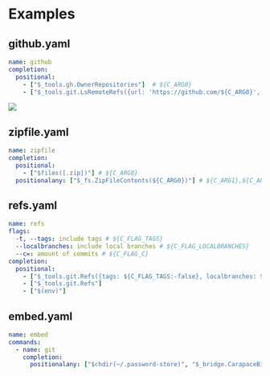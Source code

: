# Examples

## github.yaml

```yaml
name: github
completion:
  positional:
    - ["$_tools.gh.OwnerRepositories"]  # ${C_ARG0}
    - ["$_tools.git.LsRemoteRefs({url: 'https://github.com/${C_ARG0}', branches: true, tags: true})"]
```

![](./examples-github.cast)

## zipfile.yaml

```yaml
name: zipfile
completion:
  positional:
    - ["$files([.zip])"] # ${C_ARG0}
  positionalany: ["$_fs.ZipFileContents(${C_ARG0})"] # ${C_ARG1},${C_ARG2},...
```

## refs.yaml

```yaml
name: refs
flags:
  -t, --tags: include tags # ${C_FLAG_TAGS}
  --localbranches: include local branches # ${C_FLAG_LOCALBRANCHES}
  --c=: amount of commits # ${C_FLAG_C}
completion:
  positional:
    - ["$_tools.git.Refs({tags: ${C_FLAG_TAGS:-false}, localbranches: ${C_FLAG_LOCALBRANCHES:-false}, commits: ${C_FLAG_C:-0}})"]
    - ["$_tools.git.Refs"]
    - ["$(env)"]
```

## embed.yaml

```yaml
name: embed
commands:
  - name: git
    completion:
      positionalany: ["$chdir(~/.password-store)", "$_bridge.CarapaceBin(git)"]
```
